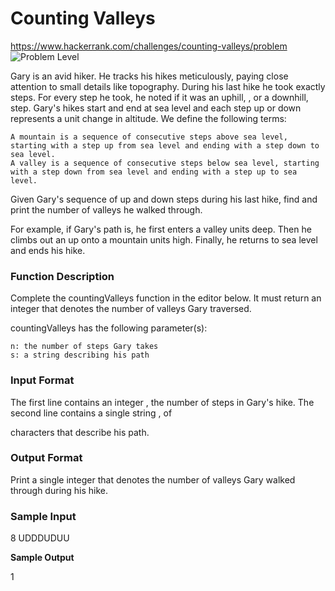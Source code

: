 # Counting Valleys
<https://www.hackerrank.com/challenges/counting-valleys/problem> ![Problem Level](https://img.shields.io/badge/Problem--Level-Easy-green)

Gary is an avid hiker. He tracks his hikes meticulously, paying close attention to small details like topography. During his last hike he took exactly steps. For every step he took, he noted if it was an uphill, , or a downhill, step. Gary's hikes start and end at sea level and each step up or down represents a unit change in altitude. We define the following terms:

    A mountain is a sequence of consecutive steps above sea level, starting with a step up from sea level and ending with a step down to sea level.
    A valley is a sequence of consecutive steps below sea level, starting with a step down from sea level and ending with a step up to sea level.

Given Gary's sequence of up and down steps during his last hike, find and print the number of valleys he walked through.

For example, if Gary's path is, he first enters a valley units deep. Then he climbs out an up onto a mountain units high. Finally, he returns to sea level and ends his hike.

### __Function Description__

Complete the countingValleys function in the editor below. It must return an integer that denotes the number of valleys Gary traversed.

countingValleys has the following parameter(s):

    n: the number of steps Gary takes
    s: a string describing his path

### __Input Format__

The first line contains an integer
, the number of steps in Gary's hike.
The second line contains a single string , of

characters that describe his path.


### __Output Format__

Print a single integer that denotes the number of valleys Gary walked through during his hike.

### __Sample Input__

8
UDDDUDUU

__Sample Output__

1
